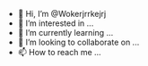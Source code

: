- 👋 Hi, I’m @Wokerjrrkejrj
- 👀 I’m interested in ...
- 🌱 I’m currently learning ...
- 💞️ I’m looking to collaborate on ...
- 📫 How to reach me ...

<!---
Wokerjrrkejrj/Wokerjrrkejrj is a ✨ special ✨ repository because its `README.md` (this file) appears on your GitHub profile.
You can click the Preview link to take a look at your changes.
--->
